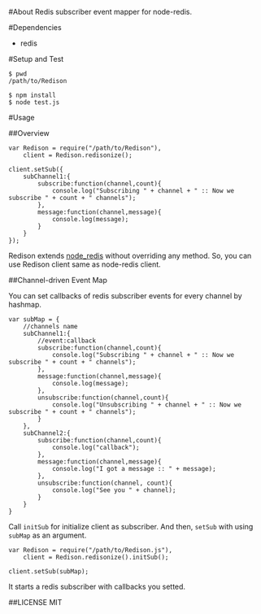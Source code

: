 #About
Redis subscriber event mapper for node-redis.

#Dependencies

* redis

#Setup and Test

```sh:terminal
$ pwd 
/path/to/Redison

$ npm install
$ node test.js
```

#Usage

##Overview

```js:usage
var Redison = require("/path/to/Redison"),
    client = Redison.redisonize();

client.setSub({
    subChannel1:{
        subscribe:function(channel,count){
            console.log("Subscribing " + channel + " :: Now we subscribe " + count + " channels");
        },
        message:function(channel,message){
            console.log(message);
        }
    }
});

```

Redison extends [node_redis](https://github.com/mranney/node_redis) without overriding any method. So, you can use Redison client same as node-redis client.  
  
##Channel-driven Event Map

You can set callbacks of redis subscriber events for every channel by hashmap.

```js:map
var subMap = {
    //channels name
    subChannel1:{
        //event:callback
        subscribe:function(channel,count){
            console.log("Subscribing " + channel + " :: Now we subscribe " + count + " channels");
        },
        message:function(channel,message){
            console.log(message);
        },
        unsubscribe:function(channel,count){
            console.log("Unsubscribing " + channel + " :: Now we subscribe " + count + " channels");
        }
    },
    subChannel2:{
        subscribe:function(channel,count){
            console.log("callback");
        },
        message:function(channel,message){
            console.log("I got a message :: " + message);
        },
        unsubscribe:function(channel, count){
            console.log("See you " + channel);
        }
    }
}
```

Call ```initSub``` for initialize client as subscriber. And then, ```setSub``` with using ```subMap``` as an argument.

```js:invoke
var Redison = require("/path/to/Redison.js"),
    client = Redison.redisonize().initSub();
    
client.setSub(subMap);
```

It starts a redis subscriber with callbacks you setted.

##LICENSE
MIT
